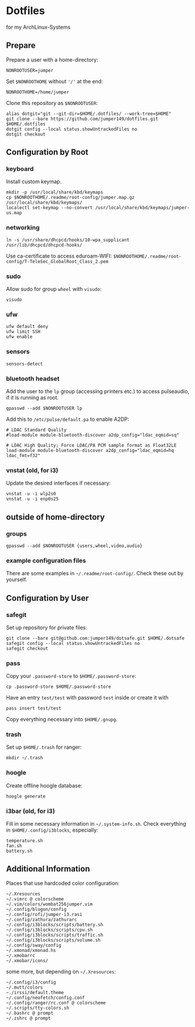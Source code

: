 # Dotfiles
for my ArchLinux-Systems

## Prepare
Prepare a user with a home-directory:

    NONROOTUSER=jumper

Set `$NONROOTHOME` without `'/'` at the end:

    NONROOTHOME=/home/jumper

Clone this repository as `$NONROOTUSER`:

    alias dotgit="git --git-dir=$HOME/.dotfiles/ --work-tree=$HOME"
    git clone --bare https://github.com/jumper149/dotfiles.git $HOME/.dotfiles
    dotgit config --local status.showUntrackedFiles no
    dotgit checkout

## Configuration by Root

### keyboard
Install custom keymap.

    mkdir -p /usr/local/share/kbd/keymaps
    cp $NONROOTHOME/.readme/root-config/jumper.map.gz /usr/local/share/kbd/keymaps/
    localectl set-keymap --no-convert /usr/local/share/kbd/keymaps/jumper-us.map

### networking

    ln -s /usr/share/dhcpcd/hooks/10-wpa_supplicant /usr/lib/dhcpcd/dhcpcd-hooks/
Use ca-certificate to access eduroam-WIFI: `$NONROOTHOME/.readme/root-config/T-TeleSec_GlobalRoot_Class_2.pem`

### sudo
Allow sudo for group `wheel` with `visudo`:

    visudo

### ufw

    ufw default deny
    ufw limit SSH
    ufw enable

### sensors

    sensors-detect

### bluetooth headset
Add the user to the `lp` group (accessing printers etc.) to access pulseaudio, if it is running as root.

    gpasswd --add $NONROOTUSER lp
Add this to `/etc/pulse/default.pa` to enable A2DP:

    # LDAC Standard Quality
    #load-module module-bluetooth-discover a2dp_config="ldac_eqmid=sq"

    # LDAC High Quality; Force LDAC/PA PCM sample format as Float32LE
    load-module module-bluetooth-discover a2dp_config="ldac_eqmid=hq ldac_fmt=f32"

### vnstat (old, for i3)
Update the desired interfaces if necessary:

    vnstat -u -i wlp2s0
    vnstat -u -i enp0s25

## outside of home-directory

### groups

    gpasswd --add $NONROOTUSER {users,wheel,video,audio}

### example configuration files
There are some examples in `~/.readme/root-config/`.
Check these out by yourself.

## Configuration by User

### safegit
Set up repository for private files:

    git clone --bare git@github.com:jumper149/dotsafe.git $HOME/.dotsafe
    safegit config --local status.showUntrackedFiles no
    safegit checkout

### pass
Copy your `.password-store` to `$HOME/.password-store`:

    cp .password-store $HOME/.password-store
Have an entry `test/test` with password `test` inside or create it with

    pass insert test/test
Copy everything necessary into `$HOME/.gnupg`.

### trash
Set up `$HOME/.trash` for ranger:

    mkdir ~/.trash

### hoogle
Create offline hoogle database:

    hoogle generate

### i3bar (old, for i3)
Fill in some necessary information in `~/.system-info.sh`.
Check everything in `$HOME/.config/i3blocks`, especially:

    temperature.sh
    fan.sh
    battery.sh

## Additional Information

Places that use hardcoded color configuration:

    ~/.Xresources
    ~/.vimrc @ colorscheme
    ~/.vim/colors/wombat256jumper.vim
    ~/.config/blugon/config
    ~/.config/rofi/jumper-i3.rasi
    ~/.config/zathura/zathurarc
    ~/.config/i3blocks/scripts/battery.sh
    ~/.config/i3blocks/scripts/cpu.sh
    ~/.config/i3blocks/scripts/traffic.sh
    ~/.config/i3blocks/scripts/volume.sh
    ~/.config/sway/config
    ~/.xmonad/xmonad.hs
    ~/.xmobarrc
    ~/.xmobar/icons/
some more, but depending on `~/.Xresources`:

    ~/.config/i3/config
    ~/.mutt/colors
    ~./irssi/default.theme
    ~/.config/neofetch/config.conf
    ~/.config/ranger/rc.conf @ colorscheme
    ~/.scripts/tty-colors.sh
    ~/.bashrc @ prompt
    ~/.zshrc @ prompt

